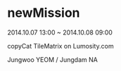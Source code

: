 newMission
==========
2014.10.07 13:00 ~ 2014.10.08 09:00

copyCat TileMatrix on Lumosity.com

Jungwoo YEOM / Jungdam NA
